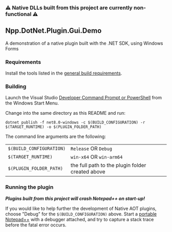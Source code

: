 
### :warning: Native DLLs built from this project are currently non-functional :warning:

Npp.DotNet.Plugin.Gui.Demo
--------------------------

A demonstration of a native plugin built with the .NET SDK, using Windows Forms

### Requirements

Install the tools listed in the [general build requirements].


### Building

Launch the Visual Studio [Developer Command Prompt or PowerShell] from the Windows Start Menu.

Change into the same directory as this README and run:

    dotnet publish -f net8.0-windows -c $(BUILD_CONFIGURATION) -r $(TARGET_RUNTIME) -o $(PLUGIN_FOLDER_PATH)

The command line arguments are the following:

|                             |                           |
| :-------------------------- | :------------------------ |
| `$(BUILD_CONFIGURATION)`    | `Release` OR `Debug`      |
| `$(TARGET_RUNTIME)`         | `win-x64` OR `win-arm64`  |
| `$(PLUGIN_FOLDER_PATH)`     | the full path to the plugin folder created above |


### Running the plugin

__*Plugins built from this project will crash Notepad++ on start-up!*__

If you would like to help further the development of Native AOT plugins, choose "Debug" for the `$(BUILD_CONFIGURATION)` above.
Start a [portable Notepad++] with a debugger attached, and try to capture a stack trace before the fatal error occurs.


[portable Notepad++]: ../minimal/README.mkd/#user-content-portable-npp
[general build requirements]: ../../README.mkd/#requirements
[Developer Command Prompt or PowerShell]: https://learn.microsoft.com/visualstudio/ide/reference/command-prompt-powershell
